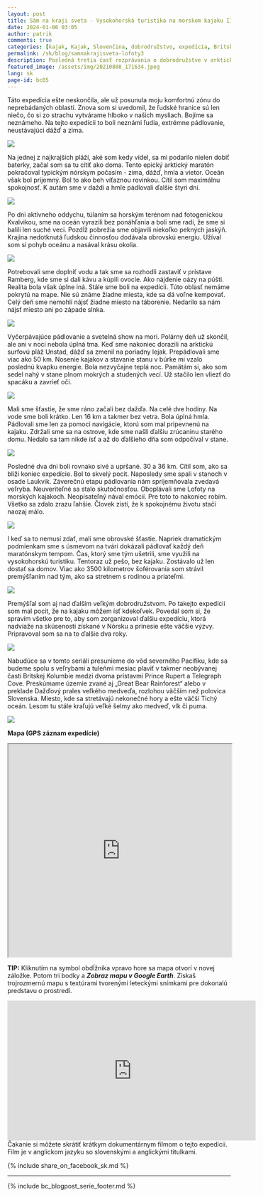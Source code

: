 ```yaml
---
layout: post
title: Sám na kraji sveta - Vysokohorská turistika na morskom kajaku III
date: 2024-01-06 03:05
author: patrik
comments: true
categories: [kajak, Kajak, Slovenčina, dobrodružstvo, expedícia, Britská Kolumbia, Kanada, medveď, tuleň, veľryba, outdoor]
permalink: /sk/blog/samnakrajisveta-lofoty3
description: Posledná tretia časť rozprávania o dobrodružstve v arktickej časti Atlantického oceánu. Pozrite, ako som maratónskym štýlom na morskom kajaku oboplával nórske súostrovie Lofoty. Spoznávanie krásnej a nedotknutej prírody. Pádlovanie po západe slnka. Nasledujúce štyri dni sme prešli v daždi a hmle, aby sme nezabudli, že sme za polárnym kruhom.  
featured_image: /assets/img/20210808_171634.jpeg
lang: sk
page-id: bc05
---
```

Táto expedícia ešte neskončila, ale už posunula moju komfortnú zónu do neprebádaných oblastí. Znova som si uvedomil, že ľudské hranice sú len niečo, čo si zo strachu vytvárame hlboko v našich mysliach. Bojíme sa neznámeho. Na tejto expedícii to boli neznámi ľudia, extrémne pádlovanie, neustávajúci dážď a zima.

![](/assets/img/20210815_095535.jpeg)

Na jednej z najkrajších pláží, aké som kedy videl, sa mi podarilo nielen dobiť baterky, začal som sa tu cítiť ako doma. Tento epický arktický maratón pokračoval typickým nórskym počasím - zima, dážď, hmla a vietor. Oceán však bol príjemný. Bol to ako beh víťaznou rovinkou. Cítil som maximálnu spokojnosť. K autám sme v daždi a hmle pádlovali ďalšie štyri dni.

![](/assets/img/cormorants_lofoten.jpg)

Po dni aktívneho oddychu, túlaním sa horským terénom nad fotogenickou Kvalvikou, sme na oceán vyrazili bez ponáhľania a boli sme radi, že sme si balili len suché veci. Pozdĺž pobrežia sme objavili niekoľko pekných jaskýň. Krajina nedotknutá ľudskou činnosťou dodávala obrovskú energiu. Užíval som si pohyb oceánu a nasával krásu okolia.

![](/assets/img/OI000115.jpeg)

Potrebovali sme doplniť vodu a tak sme sa rozhodli zastaviť v prístave Ramberg, kde sme si dali kávu a kúpili ovocie. Ako nájdenie oázy na púšti. Realita bola však úplne iná. Stále sme boli na expedícii. Túto oblasť nemáme pokrytú na mape. Nie sú známe žiadne miesta, kde sa dá voľne kempovať. Celý deň sme nemohli nájsť žiadne miesto na táborenie. Nedarilo sa nám nájsť miesto ani po západe slnka.

![](/assets/img/OI000161.jpeg)

Vyčerpávajúce pádlovanie a svetelná show na mori. Polárny deň už skončil, ale ani v noci nebola úplná tma. Keď sme nakoniec dorazili na arktickú surfovú pláž Unstad, dážď sa zmenil na poriadny lejak. Prepádlovali sme viac ako 50 km. Nosenie kajakov a stavanie stanu v búrke mi vzalo poslednú kvapku energie. Bola nezvyčajne teplá noc. Pamätám si, ako som sedel nahý v stane plnom mokrých a studených vecí. Už stačilo len vliezť do spacáku a zavrieť oči.

![](/assets/img/sea_birds.jpg)

Mali sme šťastie, že sme ráno začali bez dažďa. Na celé dve hodiny. Na vode sme boli krátko. Len 16 km a takmer bez vetra. Bola úplná hmla. Pádlovali sme len za pomoci navigácie, ktorú som mal pripevnenú na kajaku. Zdržali sme sa na ostrove, kde sme našli ďalšiu zrúcaninu starého domu. Nedalo sa tam nikde ísť a až do ďalšieho dňa som odpočíval v stane.

![](/assets/img/OI000136.jpeg)

Posledné dva dni boli rovnako sivé a upršané. 30 a 36 km. Cítil som, ako sa blíži koniec expedície. Bol to skvelý pocit. Naposledy sme spali v stanoch v osade Laukvik. Záverečnú etapu pádlovania nám spríjemňovala zvedavá veľryba. Neuveriteľné sa stalo skutočnosťou. Oboplávali sme Lofoty na morských kajakoch. Neopísateľný nával emócií. Pre toto to nakoniec robím. Všetko sa zdalo zrazu ľahšie. Človek zistí, že k spokojnému životu stačí naozaj málo.

![](/assets/img/20210814_123241.jpeg)

I keď sa to nemusí zdať, mali sme obrovské šťastie. Napriek dramatickým podmienkam sme s úsmevom na tvári dokázali pádlovať každý deň maratónskym tempom. Čas, ktorý sme tým ušetrili, sme využili na vysokohorskú turistiku. Tentoraz už pešo, bez kajaku. Zostávalo už len dostať sa domov. Viac ako 3500 kilometrov šoférovania som strávil premýšľaním nad tým, ako sa stretnem s rodinou a priateľmi.

![](/assets/img/map-lof-6.jpg)

Premýšľal som aj nad ďalším veľkým dobrodružstvom. Po takejto expedícii som mal pocit, že na kajaku môžem ísť kdekoľvek. Povedal som si, že spravím všetko pre to, aby som zorganizoval ďalšiu expedíciu, ktorá nadviaže na skúsenosti získané v Nórsku a prinesie ešte väčšie výzvy. Pripravoval som sa na to ďalšie dva roky.

![](/assets/img/lofoten-map.jpg)

Nabudúce sa v tomto seriáli presunieme do vôd severného Pacifiku, kde sa budeme spolu s veľrybami a tuleňmi mesiac plaviť v takmer neobývanej časti Britskej Kolumbie medzi dvoma prístavmi Prince Rupert a Telegraph Cove. Preskúmame územie zvané aj „Great Bear Rainforest“ alebo v preklade Dažďový prales veľkého medveďa, rozlohou väčším než polovica Slovenska. Miesto, kde sa stretávajú nekonečné hory a ešte väčší Tichý oceán. Lesom tu stále kraľujú veľké šelmy ako medveď, vlk či puma.

![](/assets/img/cestaznorska.jpg)

**Mapa (GPS záznam expedície)**  
<iframe src="https://www.google.com/maps/d/embed?mid=1uvY8m_irvSvAgxb1ynELVqx_Ua9ZCkY&ehbc=2E312F" width="100%" height="480"></iframe>

**TIP:** Kliknutím na symbol obdĺžnika vpravo hore sa mapa otvorí v novej záložke. Potom tri bodky a ***Zobraz mapu v Google Earth***. Získaš trojrozmernú mapu s textúrami tvorenými leteckými snímkami pre dokonalú predstavu o prostredí.   

<iframe width="560" height="315" src="https://www.youtube.com/embed/BV9OnfBjgkk" title="The Lofoten Islands Circumnavigation" frameborder="0" allow="accelerometer; autoplay; clipboard-write; encrypted-media; gyroscope; picture-in-picture" allowfullscreen></iframe>
Čakanie si môžete skrátiť krátkym dokumentárnym filmom o tejto expedícii. Film je v anglickom jazyku so slovenskými a anglickými titulkami.

{% include share_on_facebook_sk.md %}

---

{% include bc_blogpost_serie_footer.md %}